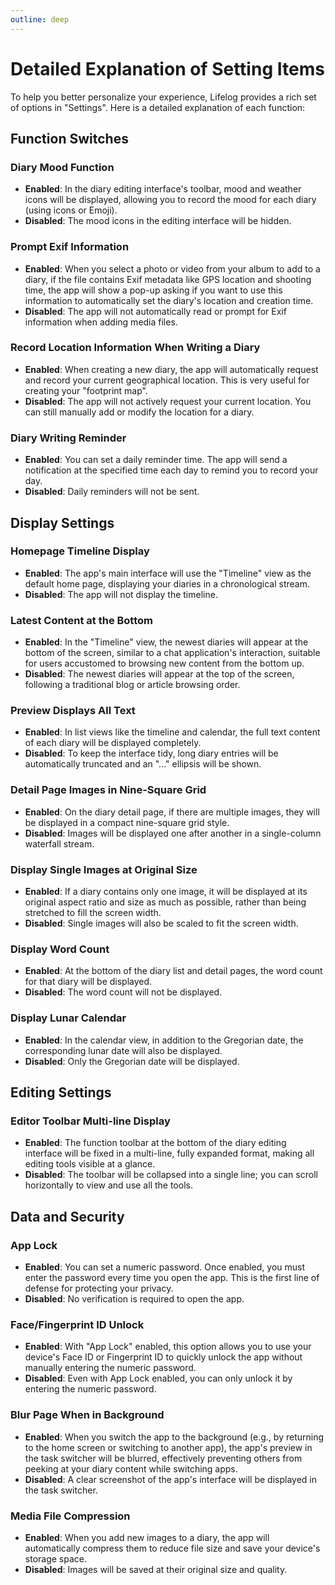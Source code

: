 ```yaml
---
outline: deep
---
```


# Detailed Explanation of Setting Items

To help you better personalize your experience, Lifelog provides a rich set of options in "Settings". Here is a detailed explanation of each function:

## Function Switches

### Diary Mood Function
- **Enabled**: In the diary editing interface's toolbar, mood and weather icons will be displayed, allowing you to record the mood for each diary (using icons or Emoji).
- **Disabled**: The mood icons in the editing interface will be hidden.

### Prompt Exif Information
- **Enabled**: When you select a photo or video from your album to add to a diary, if the file contains Exif metadata like GPS location and shooting time, the app will show a pop-up asking if you want to use this information to automatically set the diary's location and creation time.
- **Disabled**: The app will not automatically read or prompt for Exif information when adding media files.

### Record Location Information When Writing a Diary
- **Enabled**: When creating a new diary, the app will automatically request and record your current geographical location. This is very useful for creating your "footprint map".
- **Disabled**: The app will not actively request your current location. You can still manually add or modify the location for a diary.

### Diary Writing Reminder
- **Enabled**: You can set a daily reminder time. The app will send a notification at the specified time each day to remind you to record your day.
- **Disabled**: Daily reminders will not be sent.

## Display Settings

### Homepage Timeline Display
- **Enabled**: The app's main interface will use the "Timeline" view as the default home page, displaying your diaries in a chronological stream.
- **Disabled**: The app will not display the timeline.

### Latest Content at the Bottom
- **Enabled**: In the "Timeline" view, the newest diaries will appear at the bottom of the screen, similar to a chat application's interaction, suitable for users accustomed to browsing new content from the bottom up.
- **Disabled**: The newest diaries will appear at the top of the screen, following a traditional blog or article browsing order.

### Preview Displays All Text
- **Enabled**: In list views like the timeline and calendar, the full text content of each diary will be displayed completely.
- **Disabled**: To keep the interface tidy, long diary entries will be automatically truncated and an "..." ellipsis will be shown.

### Detail Page Images in Nine-Square Grid
- **Enabled**: On the diary detail page, if there are multiple images, they will be displayed in a compact nine-square grid style.
- **Disabled**: Images will be displayed one after another in a single-column waterfall stream.

### Display Single Images at Original Size
- **Enabled**: If a diary contains only one image, it will be displayed at its original aspect ratio and size as much as possible, rather than being stretched to fill the screen width.
- **Disabled**: Single images will also be scaled to fit the screen width.

### Display Word Count
- **Enabled**: At the bottom of the diary list and detail pages, the word count for that diary will be displayed.
- **Disabled**: The word count will not be displayed.

### Display Lunar Calendar
- **Enabled**: In the calendar view, in addition to the Gregorian date, the corresponding lunar date will also be displayed.
- **Disabled**: Only the Gregorian date will be displayed.

## Editing Settings

### Editor Toolbar Multi-line Display
- **Enabled**: The function toolbar at the bottom of the diary editing interface will be fixed in a multi-line, fully expanded format, making all editing tools visible at a glance.
- **Disabled**: The toolbar will be collapsed into a single line; you can scroll horizontally to view and use all the tools.

## Data and Security

### App Lock
- **Enabled**: You can set a numeric password. Once enabled, you must enter the password every time you open the app. This is the first line of defense for protecting your privacy.
- **Disabled**: No verification is required to open the app.

### Face/Fingerprint ID Unlock
- **Enabled**: With "App Lock" enabled, this option allows you to use your device's Face ID or Fingerprint ID to quickly unlock the app without manually entering the numeric password.
- **Disabled**: Even with App Lock enabled, you can only unlock it by entering the numeric password.

### Blur Page When in Background
- **Enabled**: When you switch the app to the background (e.g., by returning to the home screen or switching to another app), the app's preview in the task switcher will be blurred, effectively preventing others from peeking at your diary content while switching apps.
- **Disabled**: A clear screenshot of the app's interface will be displayed in the task switcher.

### Media File Compression
- **Enabled**: When you add new images to a diary, the app will automatically compress them to reduce file size and save your device's storage space.
- **Disabled**: Images will be saved at their original size and quality.
